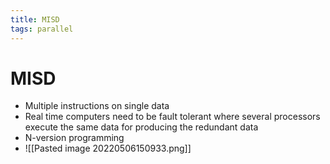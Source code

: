```yaml
---
title: MISD
tags: parallel 
---
```


# MISD
- Multiple instructions on single data
- Real time computers need to be fault tolerant where several processors execute the same data for producing the redundant data
- N-version programming
- ![[Pasted image 20220506150933.png]]


































